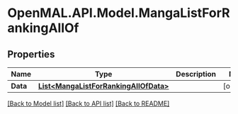 # OpenMAL.API.Model.MangaListForRankingAllOf
## Properties

Name | Type | Description | Notes
------------ | ------------- | ------------- | -------------
**Data** | [**List&lt;MangaListForRankingAllOfData&gt;**](MangaListForRankingAllOfData.md) |  | [optional] 

[[Back to Model list]](../README.md#documentation-for-models) [[Back to API list]](../README.md#documentation-for-api-endpoints) [[Back to README]](../README.md)

